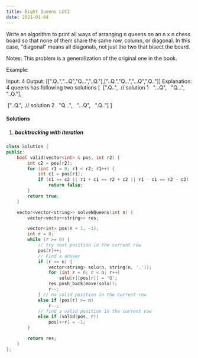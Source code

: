 ```yaml
---
title: Eight Queens LCCI
date: 2021-01-04
---
```

Write an algorithm to print all ways of arranging n queens on an n x n chess board so that none of them share the same row, column, or diagonal. In this case, "diagonal" means all diagonals, not just the two that bisect the board.

Notes: This problem is a generalization of the original one in the book.

Example:

 Input: 4
 Output: [[".Q..","...Q","Q...","..Q."],["..Q.","Q...","...Q",".Q.."]]
 Explanation: 4 queens has following two solutions
[
 [".Q..",  // solution 1
  "...Q",
  "Q...",
  "..Q."],

 ["..Q.",  // solution 2
  "Q...",
  "...Q",
  ".Q.."]
]


#### Solutions


1. ##### backtracking with iteration

```cpp
class Solution {
public:
    bool valid(vector<int> & pos, int r2) {
        int c2 = pos[r2];
        for (int r1 = 0; r1 < r2; r1++) {
            int c1 = pos[r1];
            if (c1 == c2 || r1 + c1 == r2 + c2 || r1 - c1 == r2 - c2)
                return false;
        }
        return true;
    }

    vector<vector<string>> solveNQueens(int n) {
        vector<vector<string>> res;

        vector<int> pos(n + 1, -1);
        int r = 0;
        while (r >= 0) {
            // try next position in the current row
            pos[r]++;
            // Find a answer
            if (r >= n) {
                vector<string> solu(n, string(n, '.'));
                for (int r = 0; r < n; r++)
                    solu[r][pos[r]] = 'Q';
                res.push_back(move(solu));
                r--;
            } // no valid position in the current row
            else if (pos[r] >= n)
                r--;
            // find a valid position in the current row
            else if (valid(pos, r))
                pos[++r] = -1;
        }

        return res;
    }
};
```